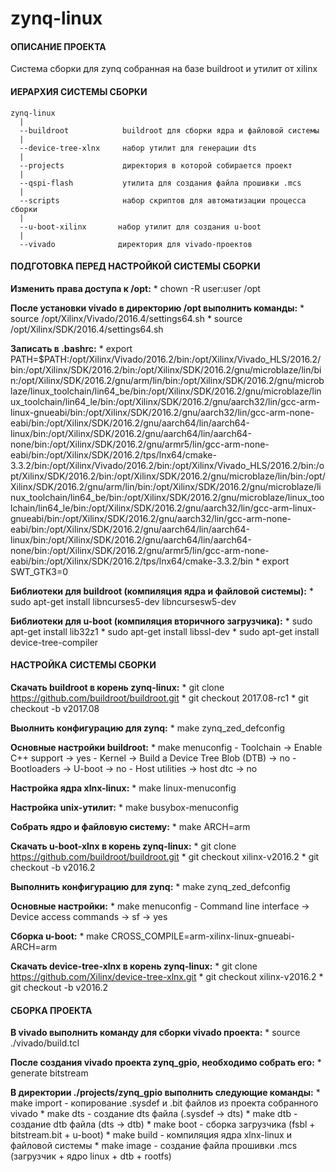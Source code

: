 # zynq-linux

#### ОПИСАНИЕ ПРОЕКТА

Система сборки для zynq собранная на базе buildroot и утилит от xilinx

#### ИЕРАРХИЯ СИСТЕМЫ СБОРКИ

	zynq-linux
	  |
	  --buildroot            buildroot для сборки ядра и файловой системы
	  |
	  --device-tree-xlnx     набор утилит для генерации dts
	  |
	  --projects             директория в которой собирается проект
	  |
	  --qspi-flash           утилита для создания файла прошивки .mcs
	  |
	  --scripts              набор скриптов для автоматизации процесса сборки  
	  |
	  --u-boot-xilinx       набор утилит для создания u-boot
	  |
	  --vivado              директория для vivado-проектов


#### ПОДГОТОВКА ПЕРЕД НАСТРОЙКОЙ СИСТЕМЫ СБОРКИ

**Изменить права доступа к /opt:**
	* chown -R user:user /opt


**После установки vivado в директорию /opt выполнить команды:**
	* source /opt/Xilinx/Vivado/2016.4/settings64.sh
	* source /opt/Xilinx/SDK/2016.4/settings64.sh


**Записать в .bashrc:**
	* export PATH=$PATH:/opt/Xilinx/Vivado/2016.2/bin:/opt/Xilinx/Vivado_HLS/2016.2/bin:/opt/Xilinx/SDK/2016.2/bin:/opt/Xilinx/SDK/2016.2/gnu/microblaze/lin/bin:/opt/Xilinx/SDK/2016.2/gnu/arm/lin/bin:/opt/Xilinx/SDK/2016.2/gnu/microblaze/linux_toolchain/lin64_be/bin:/opt/Xilinx/SDK/2016.2/gnu/microblaze/linux_toolchain/lin64_le/bin:/opt/Xilinx/SDK/2016.2/gnu/aarch32/lin/gcc-arm-linux-gnueabi/bin:/opt/Xilinx/SDK/2016.2/gnu/aarch32/lin/gcc-arm-none-eabi/bin:/opt/Xilinx/SDK/2016.2/gnu/aarch64/lin/aarch64-linux/bin:/opt/Xilinx/SDK/2016.2/gnu/aarch64/lin/aarch64-none/bin:/opt/Xilinx/SDK/2016.2/gnu/armr5/lin/gcc-arm-none-eabi/bin:/opt/Xilinx/SDK/2016.2/tps/lnx64/cmake-3.3.2/bin:/opt/Xilinx/Vivado/2016.2/bin:/opt/Xilinx/Vivado_HLS/2016.2/bin:/opt/Xilinx/SDK/2016.2/bin:/opt/Xilinx/SDK/2016.2/gnu/microblaze/lin/bin:/opt/Xilinx/SDK/2016.2/gnu/arm/lin/bin:/opt/Xilinx/SDK/2016.2/gnu/microblaze/linux_toolchain/lin64_be/bin:/opt/Xilinx/SDK/2016.2/gnu/microblaze/linux_toolchain/lin64_le/bin:/opt/Xilinx/SDK/2016.2/gnu/aarch32/lin/gcc-arm-linux-gnueabi/bin:/opt/Xilinx/SDK/2016.2/gnu/aarch32/lin/gcc-arm-none-eabi/bin:/opt/Xilinx/SDK/2016.2/gnu/aarch64/lin/aarch64-linux/bin:/opt/Xilinx/SDK/2016.2/gnu/aarch64/lin/aarch64-none/bin:/opt/Xilinx/SDK/2016.2/gnu/armr5/lin/gcc-arm-none-eabi/bin:/opt/Xilinx/SDK/2016.2/tps/lnx64/cmake-3.3.2/bin
	* export SWT_GTK3=0

**Библиотеки для buildroot (компиляция ядра и файловой системы):**
	* sudo apt-get install libncurses5-dev libncursesw5-dev

**Библиотеки для u-boot (компиляция вторичного загрузчика):**
	* sudo apt-get install lib32z1
	* sudo apt-get install libssl-dev
	* sudo apt-get install device-tree-compiler


#### НАСТРОЙКА СИСТЕМЫ СБОРКИ

**Скачать buildroot в корень zynq-linux:**
	* git clone https://github.com/buildroot/buildroot.git
	* git checkout 2017.08-rc1
	* git checkout -b v2017.08

**Выолнить конфигурацию для zynq:**
	* make zynq_zed_defconfig

**Основные настройки buildroot:**
	* make menuconfig
		- Toolchain -> Enable C++ support -> yes
		- Kernel -> Build a Device Tree Blob (DTB) -> no
		- Bootloaders -> U-boot -> no
		- Host utilities -> host dtc -> no

**Настройка ядра xlnx-linux:**
	* make linux-menuconfig

**Настройкa unix-утилит:**
	* make busybox-menuconfig

**Собрать ядро и файловую систему:**
	* make ARCH=arm

**Скачать u-boot-xlnx в корень zynq-linux:**
	* git clone https://github.com/buildroot/buildroot.git
	* git checkout xilinx-v2016.2
	* git checkout -b v2016.2

**Выполнить конфигурацию для zynq:**
	* make zynq_zed_defconfig

**Основные настройки:**
	* make menuconfig
		- Command line interface -> Device access commands -> sf -> yes

**Сборка u-boot:**
	* make CROSS_COMPILE=arm-xilinx-linux-gnueabi- ARCH=arm

**Скачать device-tree-xlnx в корень zynq-linux:**
	* git clone https://github.com/Xilinx/device-tree-xlnx.git
	* git checkout xilinx-v2016.2
	* git checkout -b v2016.2


#### СБОРКА ПРОЕКТА

**В vivado выполнить команду для сборки vivado проекта:**
	* source ./vivado/build.tcl

**После создания vivado проекта zynq_gpio, необходимо собрать его:**
	* generate bitstream

**В директории ./projects/zynq_gpio выполнить следующие команды:**
	* make import - копирование .sysdef и .bit файлов из проекта собранного vivado
	* make dts - создание dts файла (.sysdef -> dts)
	* make dtb - создание dtb файла (dts -> dtb)
	* make boot - сборка загрузчика (fsbl + bitstream.bit + u-boot)
	* make build - компиляция ядра xlnx-linux и файловой системы
	* make image - создание файла прошивки .mcs (загрузчик + ядро linux + dtb + rootfs)
